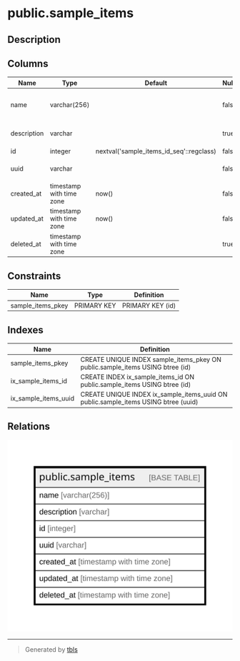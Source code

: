 # public.sample_items

## Description

## Columns

| Name | Type | Default | Nullable | Children | Parents | Comment |
| ---- | ---- | ------- | -------- | -------- | ------- | ------- |
| name | varchar(256) |  | false |  |  | SampleItem name, comment for db |
| description | varchar |  | true |  |  | SampleItem description for db |
| id | integer | nextval('sample_items_id_seq'::regclass) | false |  |  |  |
| uuid | varchar |  | false |  |  | Short UUID generated by server |
| created_at | timestamp with time zone | now() | false |  |  |  |
| updated_at | timestamp with time zone | now() | false |  |  |  |
| deleted_at | timestamp with time zone |  | true |  |  |  |

## Constraints

| Name | Type | Definition |
| ---- | ---- | ---------- |
| sample_items_pkey | PRIMARY KEY | PRIMARY KEY (id) |

## Indexes

| Name | Definition |
| ---- | ---------- |
| sample_items_pkey | CREATE UNIQUE INDEX sample_items_pkey ON public.sample_items USING btree (id) |
| ix_sample_items_id | CREATE INDEX ix_sample_items_id ON public.sample_items USING btree (id) |
| ix_sample_items_uuid | CREATE UNIQUE INDEX ix_sample_items_uuid ON public.sample_items USING btree (uuid) |

## Relations

![er](public.sample_items.svg)

---

> Generated by [tbls](https://github.com/k1LoW/tbls)
